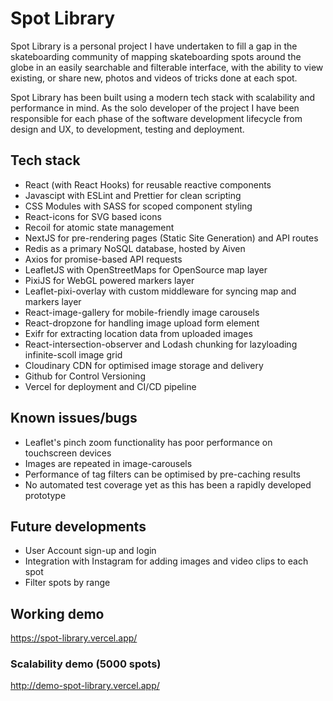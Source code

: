 # Spot Library

Spot Library is a personal project I have undertaken to fill a gap in the skateboarding community of mapping skateboarding spots around the globe in an easily searchable and filterable interface, with the ability to view existing, or share new, photos and videos of tricks done at each spot.

Spot Library has been built using a modern tech stack with scalability and performance in mind. As the solo developer of the project I have been responsible for each phase of the software development lifecycle from design and UX, to development, testing and deployment.

## Tech stack

- React (with React Hooks) for reusable reactive components
- Javascipt with ESLint and Prettier for clean scripting
- CSS Modules with SASS for scoped component styling
- React-icons for SVG based icons
- Recoil for atomic state management
- NextJS for pre-rendering pages (Static Site Generation) and API routes
- Redis as a primary NoSQL database, hosted by Aiven
- Axios for promise-based API requests
- LeafletJS with OpenStreetMaps for OpenSource map layer
- PixiJS for WebGL powered markers layer
- Leaflet-pixi-overlay with custom middleware for syncing map and markers layer
- React-image-gallery for mobile-friendly image carousels
- React-dropzone for handling image upload form element
- Exifr for extracting location data from uploaded images
- React-intersection-observer and Lodash chunking for lazyloading infinite-scoll image grid
- Cloudinary CDN for optimised image storage and delivery
- Github for Control Versioning
- Vercel for deployment and CI/CD pipeline

## Known issues/bugs

- Leaflet's pinch zoom functionality has poor performance on touchscreen devices
- Images are repeated in image-carousels
- Performance of tag filters can be optimised by pre-caching results
- No automated test coverage yet as this has been a rapidly developed prototype

## Future developments

- User Account sign-up and login
- Integration with Instagram for adding images and video clips to each spot
- Filter spots by range

## Working demo

https://spot-library.vercel.app/

### Scalability demo (5000 spots)

http://demo-spot-library.vercel.app/
